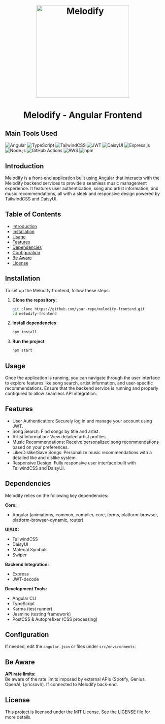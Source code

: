 <h1 align="center">
  <img src="https://i.imgur.com/PrndwKF.png" alt="Melodify" width="300" height="300">
</h1>

<h1 align="center">
Melodify - Angular Frontend
</h1>

## Main Tools Used

![Angular](https://img.shields.io/badge/Angular-DD0031?style=for-the-badge&logo=angular&logoColor=white)
![TypeScript](https://img.shields.io/badge/TypeScript-007ACC?style=for-the-badge&logo=typescript&logoColor=white)
![TailwindCSS](https://img.shields.io/badge/Tailwind_CSS-38B2AC?style=for-the-badge&logo=tailwind-css&logoColor=white)
![JWT](https://img.shields.io/badge/JWT-black?style=for-the-badge&logo=JSON%20web%20tokens)
![DaisyUI](https://img.shields.io/badge/DaisyUI-FF7F50?style=for-the-badge)
![Express.js](https://img.shields.io/badge/Express.js-404D59?style=for-the-badge)
![Node.js](https://img.shields.io/badge/Node.js-43853D?style=for-the-badge&logo=node.js&logoColor=white)
![GitHub Actions](https://img.shields.io/badge/GitHub_Actions-2088FF?style=for-the-badge&logo=github-actions&logoColor=white)
![AWS](https://img.shields.io/badge/AWS-%23FF9900.svg?style=for-the-badge&logo=amazon-aws&logoColor=white)
![npm](https://img.shields.io/badge/npm-CB3837?style=for-the-badge&logo=npm&logoColor=white)


## Introduction

Melodify is a front-end application built using Angular that interacts with the Melodify backend services to provide a seamless music management experience. It features user authentication, song and artist information, and music recommendations, all with a sleek and responsive design powered by TailwindCSS and DaisyUI.

## Table of Contents

- [Introduction](#introduction)
- [Installation](#installation)
- [Usage](#usage)
- [Features](#features)
- [Dependencies](#dependencies)
- [Configuration](#configuration)
- [Be Aware](#be-aware)
- [License](#license)

## Installation

To set up the Melodify frontend, follow these steps:

1. **Clone the repository:**    
   ```bash
   git clone https://github.com/your-repo/melodify-frontend.git
   cd melodify-frontend
2.  **Install dependencies:**
    ```bash
    npm install
    ```
3.  **Run the project**    
    ```bash
    npm start
    ```

## Usage ##
Once the application is running, you can navigate through the user interface to explore features like song search, artist information, and user-specific recommendations. Ensure that the backend service is running and properly configured to allow seamless API integration.


## Features ##
* User Authentication: Securely log in and manage your account using JWT.
* Song Search: Find songs by title and artist.
* Artist Information: View detailed artist profiles.
* Music Recommendations: Receive personalized song recommendations based on your preferences.
* Like/Dislike/Save Songs: Personalize music recommendations with a detailed like and dislike system.
* Responsive Design: Fully responsive user interface built with TailwindCSS and DaisyUI.


## Dependencies ##
Melodify relies on the following key dependencies:

**Core:**  
  - Angular (animations, common, compiler, core, forms, platform-browser, platform-browser-dynamic, router)

**UI/UX:**  
  - TailwindCSS
  - DaisyUI
  - Material Symbols
  - Swiper

**Backend Integration:**  
  - Express
  - JWT-decode

**Development Tools:**  
  - Angular CLI
  - TypeScript
  - Karma (test runner)
  - Jasmine (testing framework)
  - PostCSS & Autoprefixer (CSS processing)

## Configuration
If needed, edit the `angular.json` or files under `src/environments`:
  
## Be Aware ##

**API rate limits:**  
  Be aware of the rate limits imposed by external APIs (Spotify, Genius, OpenAI, Lyricsovh). If connected to Melodify back-end.


## License
This project is licensed under the MIT License. See the LICENSE file for more details.


